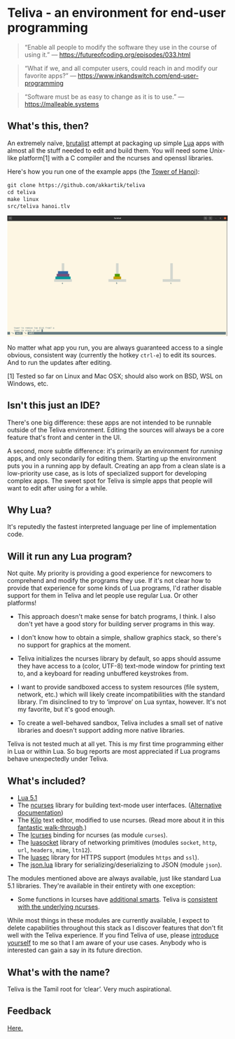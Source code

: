 # Teliva - an environment for end-user programming

> &ldquo;Enable all people to modify the software they use in the course of using it.&rdquo;
> &mdash; https://futureofcoding.org/episodes/033.html

> &ldquo;What if we, and all computer users, could reach in and modify our favorite apps?&rdquo;
> &mdash; https://www.inkandswitch.com/end-user-programming

> &ldquo;Software must be as easy to change as it is to use.&rdquo;
> &mdash; https://malleable.systems

## What's this, then?

An extremely naïve, [brutalist](https://en.wikipedia.org/wiki/Brutalist_architecture)
attempt at packaging up simple [Lua](http://www.lua.org) apps with almost all
the stuff needed to edit and build them. You will need some Unix-like
platform[1] with a C compiler and the ncurses and openssl libraries.

Here's how you run one of the example apps (the [Tower of Hanoi](https://en.wikipedia.org/wiki/Tower_of_Hanoi)):

```
git clone https://github.com/akkartik/teliva
cd teliva
make linux
src/teliva hanoi.tlv
```

<img alt='screenshot of Teliva running the Towers of Hanoi' src='doc/hanoi.png'>

No matter what app you run, you are always guaranteed access to a single
obvious, consistent way (currently the hotkey `ctrl-e`) to edit its sources.
And to run the updates after editing.

[1] Tested so far on Linux and Mac OSX; should also work on BSD, WSL on
Windows, etc.

## Isn't this just an IDE?

There's one big difference: these apps are not intended to be runnable outside
of the Teliva environment. Editing the sources will always be a core feature
that's front and center in the UI.

A second, more subtle difference: it's primarily an environment for _running_
apps, and only secondarily for editing them. Starting up the environment puts
you in a running app by default. Creating an app from a clean slate is a
low-priority use case, as is lots of specialized support for developing
complex apps. The sweet spot for Teliva is simple apps that people will want
to edit after using for a while.

## Why Lua?

It's reputedly the fastest interpreted language per line of implementation
code.

## Will it run any Lua program?

Not quite. My priority is providing a good experience for newcomers to
comprehend and modify the programs they use. If it's not clear how to provide
that experience for some kinds of Lua programs, I'd rather disable support for
them in Teliva and let people use regular Lua. Or other platforms!

- This approach doesn't make sense for batch programs, I think. I also don't
  yet have a good story for building server programs in this way.

- I don't know how to obtain a simple, shallow graphics stack, so there's no
  support for graphics at the moment.

- Teliva initializes the ncurses library by default, so apps should assume
  they have access to a (color, UTF-8) text-mode window for printing text to,
  and a keyboard for reading unbuffered keystrokes from.

- I want to provide sandboxed access to system resources (file system,
  network, etc.) which will likely create incompatibilities with the standard
  library. I'm disinclined to try to &lsquo;improve&rsquo; on Lua syntax,
  however. It's not my favorite, but it's good enough.

- To create a well-behaved sandbox, Teliva includes a small set of native
  libraries and doesn't support adding more native libraries.

Teliva is not tested much at all yet. This is my first time programming either
in Lua or within Lua. So bug reports are most appreciated if Lua programs
behave unexpectedly under Teliva.

## What's included?

* [Lua 5.1](https://www.lua.org/manual/5.1)
* The [ncurses](https://tldp.org/HOWTO/NCURSES-Programming-HOWTO) library for
  building text-mode user interfaces. ([Alternative documentation](https://tldp.org/LDP/lpg-0.4.pdf))
* The [Kilo](https://github.com/antirez/kilo) text editor, modified to use
  ncurses. (Read more about it in this [fantastic walk-through](https://viewsourcecode.org/snaptoken/kilo).)
* The [lcurses](https://github.com/lcurses/lcurses) binding for ncurses (as
  module `curses`).
* The [luasocket](https://w3.impa.br/~diego/software/luasocket) library of
  networking primitives (modules `socket`, `http`, `url`, `headers`, `mime`,
  `ltn12`).
* The [luasec](https://github.com/brunoos/luasec) library for HTTPS support
  (modules `https` and `ssl`).
* The [json.lua](https://github.com/rxi/json.lua) library for
  serializing/deserializing to JSON (module `json`).

The modules mentioned above are always available, just like standard Lua 5.1
libraries. They're available in their entirety with one exception:

* Some functions in lcurses have [additional smarts](https://github.com/lcurses/lcurses/blob/master/lib/curses.lua).
  Teliva is [consistent with the underlying ncurses](https://github.com/akkartik/teliva/blob/main/src/lcurses/curses.lua).

While most things in these modules are currently available, I expect to delete
capabilities throughout this stack as I discover features that don't fit well
with the Teliva experience. If you find Teliva of use, please [introduce yourself](http://akkartik.name/contact)
to me so that I am aware of your use cases. Anybody who is interested can gain
a say in its future direction.

## What's with the name?

Teliva is the Tamil root for &lsquo;clear&rsquo;. Very much aspirational.

## Feedback

[Here.](http://akkartik.name/contact)
